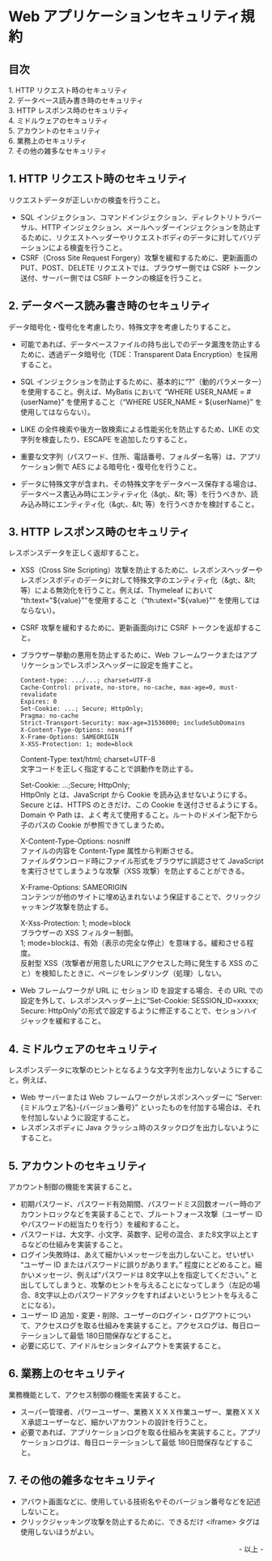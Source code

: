# Web アプリケーションセキュリティ規約

## 目次

1\. HTTP リクエスト時のセキュリティ<br>
2\. データベース読み書き時のセキュリティ<br>
3\. HTTP レスポンス時のセキュリティ<br>
4\. ミドルウェアのセキュリティ<br>
5\. アカウントのセキュリティ<br>
6\. 業務上のセキュリティ<br>
7\. その他の雑多なセキュリティ<br>

## 1. HTTP リクエスト時のセキュリティ

リクエストデータが正しいかの検査を行うこと。

* SQL インジェクション、コマンドインジェクション、ディレクトリトラバーサル、HTTP インジェクション、メールヘッダーインジェクションを防止するために、リクエストヘッダーやリクエストボディのデータに対してバリデーションによる検査を行うこと。
* CSRF（Cross Site Request Forgery）攻撃を緩和するために、更新画面の PUT、POST、DELETE リクエストでは、ブラウザー側では CSRF トークン送付、サーバー側では CSRF トークンの検証を行うこと。

## 2. データベース読み書き時のセキュリティ

データ暗号化・復号化を考慮したり、特殊文字を考慮したりすること。

* 可能であれば、データベースファイルの持ち出しでのデータ漏洩を防止するために、透過データ暗号化（TDE：Transparent Data Encryption）を採用すること。
* SQL インジェクションを防止するために、基本的に“?”（動的パラメーター）を使用すること。例えば、MyBatis において “WHERE USER_NAME = #{userName}” を使用すること（“WHERE USER_NAME = \${userName}” を使用してはならない）。
* LIKE の全件検索や後方一致検索による性能劣化を防止するため、LIKE の文字列を検査したり、ESCAPE を追加したりすること。
* 重要な文字列（パスワード、住所、電話番号、フォルダー名等）は、アプリケーション側で AES による暗号化・復号化を行うこと。

* データに特殊文字が含まれ、その特殊文字をデータベース保存する場合は、データベース書込み時にエンティティ化（\&gt;、\&lt; 等）を行うべきか、読み込み時にエンティティ化（\&gt;、\&lt; 等）を行うべきかを検討すること。

## 3. HTTP レスポンス時のセキュリティ

レスポンスデータを正しく返却すること。

* XSS（Cross Site Scripting）攻撃を防止するために、レスポンスヘッダーやレスポンスボディのデータに対して特殊文字のエンティティ化（\&gt;、\&lt; 等）による無効化を行うこと。例えば、Thymeleaf において “th:text="\${value}"”を使用すること（“th:utext="\${value}"” を使用してはならない）。
* CSRF 攻撃を緩和するために、更新画面向けに CSRF トークンを返却すること。
* ブラウザー挙動の悪用を防止するために、Web フレームワークまたはアプリケーションでレスポンスヘッダーに設定を施すこと。

    ``` Response Header:レスポンスヘッダー
    Content-type: .../...; charset=UTF-8
    Cache-Control: private, no-store, no-cache, max-age=0, must-revalidate
    Expires: 0
    Set-Cookie: ...; Secure; HttpOnly;
    Pragma: no-cache
    Strict-Transport-Security: max-age=31536000; includeSubDomains
    X-Content-Type-Options: nosniff
    X-Frame-Options: SAMEORIGIN
    X-XSS-Protection: 1; mode=block
    ```

    Content-Type: text/html; charset=UTF-8<br>
    文字コードを正しく指定することで誤動作を防止する。<br>

    Set-Cookie: ...;Secure; HttpOnly;<br>
    HttpOnly とは、JavaScript から Cookie を読み込ませないようにする。<br>
    Secure とは、HTTPS のときだけ、この Cookie を送付させるようにする。<br>
    Domain や Path は、よく考えて使用すること。ルートのドメイン配下から子のパスの Cookie が参照できてしまうため。<br>

    X-Content-Type-Options: nosniff<br>
    ファイルの内容を Content-Type 属性から判断させる。<br>
    ファイルダウンロード時にファイル形式をブラウザに誤認させて JavaScript を実行させてしまうような攻撃（XSS 攻撃）を防止することができる。

    X-Frame-Options: SAMEORIGIN<br>
    コンテンツが他のサイトに埋め込まれないよう保証することで、クリックジャッキング攻撃を防止する。<br>

    X-Xss-Protection: 1; mode=block<br>
    ブラウザーの XSS フィルター制御。<br>
    1; mode=blockは、有効（表示の完全な停止）を意味する。緩和させる程度。<br>
    反射型 XSS（攻撃者が用意したURLにアクセスした時に発生する XSS のこと）を検知したときに、ページをレンダリング（処理）しない。<br>

* Web フレームワークが URL に セション ID を設定する場合、その URL での設定を外して、レスポンスヘッダー上に“Set-Cookie: SESSION_ID=xxxxx; Secure: HttpOnly”の形式で設定するように修正することで、セションハイジャックを緩和すること。<br>

## 4. ミドルウェアのセキュリティ

レスポンスデータに攻撃のヒントとなるような文字列を出力しないようにすること。例えば、

* Web サーバーまたは Web フレームワークがレスポンスヘッダーに “Server: {ミドルウェア名}-{バージョン番号}” といったものを付加する場合は、それを付加しないように設定すること。
* レスポンスボディに Java クラッシュ時のスタックログを出力しないようにすること。

## 5. アカウントのセキュリティ

アカウント制御の機能を実装すること。

* 初期パスワード、パスワード有効期間、パスワードミス回数オーバー時のアカウントロックなどを実装することで、ブルートフォース攻撃（ユーザー ID やパスワードの総当たりを行う）を緩和すること。
* パスワードは、大文字、小文字、英数字、記号の混合、また8文字以上とするなどの仕組みを実装すること。
* ログイン失敗時は、あえて細かいメッセージを出力しないこと。せいぜい “ユーザー ID またはパスワードに誤りがあります。” 程度にとどめること。細かいメッセージ、例えば“パスワードは 8文字以上を指定してください。” と出してしてしまうと、攻撃のヒントを与えることになってしまう（左記の場合、8文字以上のパスワードアタックをすればよいというヒントを与えることになる）。
* ユーザー ID 追加・変更・削除、ユーザーのログイン・ログアウトについて、アクセスログを取る仕組みを実装すること。アクセスログは、毎日ローテーションして最低 180日間保存などすること。
* 必要に応じて、アイドルセションタイムアウトを実装すること。

## 6. 業務上のセキュリティ

業務機能として、アクセス制御の機能を実装すること。
* スーパー管理者、パワーユーザー、業務ＸＸＸＸ作業ユーザー、業務ＸＸＸＸ承認ユーザーなど、細かいアカウントの設計を行うこと。
* 必要であれば、アプリケーションログを取る仕組みを実装すること。アプリケーションログは、毎日ローテーションして最低 180日間保存などすること。

## 7. その他の雑多なセキュリティ

* アバウト画面などに、使用している技術名やそのバージョン番号などを記述しないこと。
* クリックジャッキング攻撃を防止するために、できるだけ &lt;iframe&gt; タグは使用しないほうがよい。

<div style="text-align: right;">- 以上 -</div>
